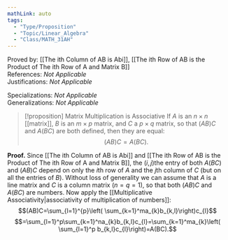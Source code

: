 ```yaml
---
mathLink: auto
tags:
  - "Type/Proposition"
  - "Topic/Linear_Algebra"
  - "Class/MATH_31AH"
---
```

Proved by: [[The ith Column of AB is Abi]], [[The ith Row of AB is the Product of The ith Row of A and Matrix B]]  
References: <i>Not Applicable</i>  
Justifications: <i>Not Applicable</i>  

Specializations: <i>Not Applicable</i>  
Generalizations: <i>Not Applicable</i>  

> [!proposition] Matrix Multiplication is Associative
> If $A$ is an $n \times n$ [[matrix]], $B$ is an $m \times p$ matrix, and $C$ a $p \times q$ matrix, so that $(AB)C$ and $A(BC)$ are both defined, then they are equal:  
> $$(AB)C=A(BC).$$

**Proof.**
Since [[The ith Column of AB is Abi]] and [[The ith Row of AB is the Product of The ith Row of A and Matrix B]], the $(i,j)$the entry of both $A(BC)$ and $(AB)C$ depend on only the $i$th row of $A$ and the $j$th column of $C$ (but on all the entries of $B$). Without loss of generality we can assume that $A$ is a line matrix and $C$ is a column matrix ($n=q=1$), so that both $(AB)C$ and $A(BC)$ are numbers. Now apply the [[Multiplicative Associativity|associativity of multiplication of numbers]]:
$$(AB)C=\sum_{l=1}^{p}\left( \sum_{k=1}^ma_{k}b_{k,l}\right)c_{l}$$
$$=\sum_{l=1}^p\sum_{k=1}^na_{k}b_{k,l}c_{l}=\sum_{k=1}^ma_{k}\left( \sum_{l=1}^p b_{k,l}c_{l}\right)=A(BC).$$
